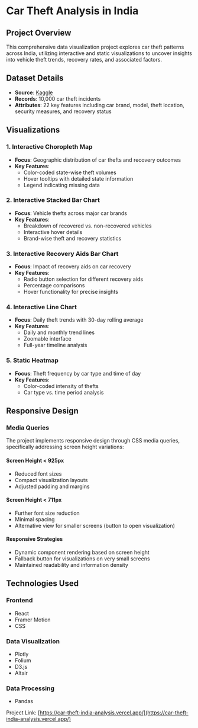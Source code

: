 # Car Theft Analysis in India

## Project Overview

This comprehensive data visualization project explores car theft patterns across India, utilizing interactive and static visualizations to uncover insights into vehicle theft trends, recovery rates, and associated factors.

## Dataset Details

- **Source**: [Kaggle](https://www.kaggle.com)
- **Records**: 10,000 car theft incidents
- **Attributes**: 22 key features including car brand, model, theft location, security measures, and recovery status

## Visualizations

### 1. Interactive Choropleth Map
- **Focus**: Geographic distribution of car thefts and recovery outcomes
- **Key Features**:
  - Color-coded state-wise theft volumes
  - Hover tooltips with detailed state information
  - Legend indicating missing data

### 2. Interactive Stacked Bar Chart
- **Focus**: Vehicle thefts across major car brands
- **Key Features**:
  - Breakdown of recovered vs. non-recovered vehicles
  - Interactive hover details
  - Brand-wise theft and recovery statistics

### 3. Interactive Recovery Aids Bar Chart
- **Focus**: Impact of recovery aids on car recovery
- **Key Features**:
  - Radio button selection for different recovery aids
  - Percentage comparisons
  - Hover functionality for precise insights

### 4. Interactive Line Chart
- **Focus**: Daily theft trends with 30-day rolling average
- **Key Features**:
  - Daily and monthly trend lines
  - Zoomable interface
  - Full-year timeline analysis

### 5. Static Heatmap
- **Focus**: Theft frequency by car type and time of day
- **Key Features**:
  - Color-coded intensity of thefts
  - Car type vs. time period analysis

## Responsive Design

### Media Queries

The project implements responsive design through CSS media queries, specifically addressing screen height variations:

#### Screen Height < 925px
- Reduced font sizes
- Compact visualization layouts
- Adjusted padding and margins

#### Screen Height < 711px
- Further font size reduction
- Minimal spacing
- Alternative view for smaller screens (button to open visualization)

#### Responsive Strategies
- Dynamic component rendering based on screen height
- Fallback button for visualizations on very small screens
- Maintained readability and information density

## Technologies Used

### Frontend
- React
- Framer Motion
- CSS

### Data Visualization
- Plotly
- Folium
- D3.js
- Altair

### Data Processing
- Pandas

Project Link: [https://car-theft-india-analysis.vercel.app/](https://car-theft-india-analysis.vercel.app/)
